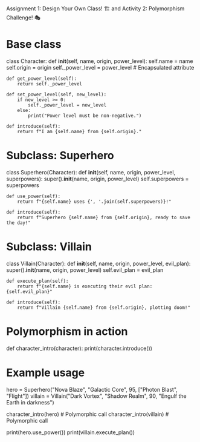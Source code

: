 Assignment 1: Design Your Own Class! 🏗️ and Activity 2: Polymorphism Challenge! 🎭


# Base class
class Character:
    def __init__(self, name, origin, power_level):
        self.name = name
        self.origin = origin
        self._power_level = power_level  # Encapsulated attribute

    def get_power_level(self):
        return self._power_level

    def set_power_level(self, new_level):
        if new_level >= 0:
            self._power_level = new_level
        else:
            print("Power level must be non-negative.")

    def introduce(self):
        return f"I am {self.name} from {self.origin}."

# Subclass: Superhero
class Superhero(Character):
    def __init__(self, name, origin, power_level, superpowers):
        super().__init__(name, origin, power_level)
        self.superpowers = superpowers

    def use_power(self):
        return f"{self.name} uses {', '.join(self.superpowers)}!"

    def introduce(self):
        return f"Superhero {self.name} from {self.origin}, ready to save the day!"

# Subclass: Villain
class Villain(Character):
    def __init__(self, name, origin, power_level, evil_plan):
        super().__init__(name, origin, power_level)
        self.evil_plan = evil_plan

    def execute_plan(self):
        return f"{self.name} is executing their evil plan: {self.evil_plan}"

    def introduce(self):
        return f"Villain {self.name} from {self.origin}, plotting doom!"

# Polymorphism in action
def character_intro(character):
    print(character.introduce())

# Example usage
hero = Superhero("Nova Blaze", "Galactic Core", 95, ["Photon Blast", "Flight"])
villain = Villain("Dark Vortex", "Shadow Realm", 90, "Engulf the Earth in darkness")

character_intro(hero)      # Polymorphic call
character_intro(villain)   # Polymorphic call

print(hero.use_power())
print(villain.execute_plan())
